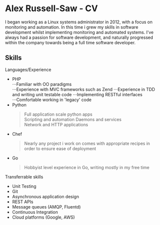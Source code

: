 Alex Russell-Saw - CV
=====================

I began working as a Linux systems administrator in 2012, with a focus on monitoring and automation. In this time i grew my skills in software development whilst implementing monitoring and automated systems. I've always had a passion for software development, and naturally progressed within the company towards being a full time software developer.

Skills
-----

Languages/Experience

* PHP  
⋅⋅⋅Familiar with OO paradigms  
⋅⋅⋅Experience with MVC frameworks such as Zend
⋅⋅⋅Experience in TDD and writing unit testable code
⋅⋅⋅Implementing RESTful interfaces  
⋅⋅⋅Comfortable working in 'legacy' code  
* Python
    >Full application scale python apps  
    >Scripting and automation
    >Daemons and services  
    >Network and HTTP applications
* Chef
    >Nearly any project i work on comes with appropriate recipes in order to ensure ease of deployment
* Go
    >Hobbyist level experience in Go, writing mostly in my free time

Transferrable skills

* Unit Testing
* Git
* Asynchronous application design
* REST APIs
* Message queues (AMQP, Fluentd)
* Continuous Integration
* Cloud platforms (Google, AWS)

